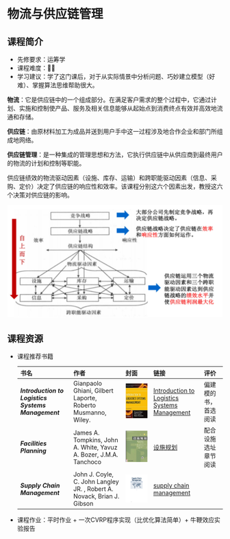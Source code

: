 # 物流与供应链管理

## 课程简介

- 先修要求：运筹学
- 课程难度：🌟🌟
- 学习建议：学了这门课后，对于从实际情景中分析问题、巧妙建立模型（好难）、掌握算法思维帮助很大。

**物流**：它是供应链中的一个组成部分。在满足客户需求的整个过程中，它通过计划、实施和控制使产品、服务及相关信息能够从起始点到消费终点有效并高效地流通和存储。

**供应链**：由原材料加工为成品并送到用户手中这一过程涉及地合作企业和部门所组成地网络。

**供应链管理**：是一种集成的管理思想和方法，它执行供应链中从供应商到最终用户的物流的计划和控制等职能。

供应链绩效的物流驱动因素（设施、库存、运输）和跨职能驱动因素（信息、采购、定价）决定了供应链的响应性和效率。该课程分别这六个因素出发，教授这六个决策对供应链的影响。

![image-2022](supplychain-0.png)

## 课程资源

- 课程推荐书籍

  | 书名                                               | 作者                                                         | 封面                                                         | 链接                                                         | 评价                 |
  | -------------------------------------------------- | ------------------------------------------------------------ | ------------------------------------------------------------ | ------------------------------------------------------------ | -------------------- |
  | ***Introduction to Logistics Systems Management*** | Gianpaolo Ghiani, Gilbert Laporte, Roberto Musmanno, Wiley.  | ![image-20220518003750132](supplychain-1.png) | [Introduction to Logistics Systems Management](https://pan.baidu.com/s/1YvikgFJEd-Nkm3L2bGVC6A?pwd=1234) | 偏建模的书，首选阅读 |
  | ***Facilities Planning***                          | James A. Tompkins, John A. White, Yavuz A. Bozer, J.M.A. Tanchoco | ![image-20220518004127112](supplychain-2.png) | [设施规划](https://pan.baidu.com/s/1sLV5GEZND2W373kLQTp1QQ?pwd=1234 ) | 配合设施选址章节阅读 |
  | ***Supply Chain Management***                      | John J. Coyle, C. John Langley  JR. , Robert A. Novack, Brian J. Gibson | ![image-20220518004642613](supplychain-3.png) | [supply chain management](https://pan.baidu.com/s/1pMqnhYKSMimYzZuzYkrjrQ?pwd=1234) |                      |

- 课程作业：平时作业 + 一次CVRP程序实现（比优化算法简单）+ 牛鞭效应实验报告
